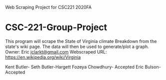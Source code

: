 Web Scraping Project for CSC221 2020FA
# CSC-221-Group-Project
This program will scrape the State of Virginia climate Breakdown from the state's wiki page. The data will then be used to generate/plot a graph.
Owner: Eric jclarkt@gmail.com
Webscraped URL: https://en.wikipedia.org/wiki/Virginia

Kent Butler- 
Seth Butler-Hargett
Fozeya Chowdhury- Accepted 
Eric Bulson- Accepted
